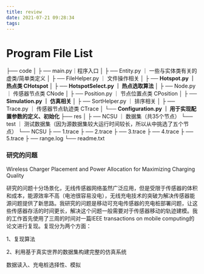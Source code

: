 ```yaml
---
title: review
date: 2021-07-21 09:28:34
tags:
---
```


# Program File List

├── code
│   ├ ── main.py｜程序入口
│   ├ ── Entity.py ｜ 一些与实体类有关的虚类/简单类定义
│   ├ ── FileHelper.py ｜ 文件操作相关
│   ├ ── **Hotspot.py ｜ 热点类 CHotspot**
│   ├ ── **HotspotSelect.py ｜ 热点选取算法**
│   ├ ── Node.py ｜ 传感器节点类 CNode
│   ├ ── Position.py ｜ 节点位置点类 CPosition
│   ├ ── **Simulation.py ｜ 仿真相关**
│   ├ ── SortHelper.py ｜ 排序相关
│   ├ ── Trace.py ｜ 传感器节点轨迹类 CTrace
│   └── **Configuration.py ｜ 用于实现配置参数的定义、初始化**
├── res
│   ├ ── NCSU ｜ 数据集（共35个节点）
└── test ｜ 测试数据集（因为源数据集较大运行时间较长，所以从中挑选了五个节点）
    └── NCSU
        ├ ── 1.trace
        ├ ── 2.trace
        ├ ── 3.trace
        ├ ── 4.trace
        ├ ── 5.trace
        ├ ── range.log
        └── readme.txt

### 研究的问题

Wireless Charger Placement and Power
Allocation for Maximizing Charging Quality  

研究的问题十分场景化，无线传感器网络虽然广泛应用，但是受限于传感器的体积和成本，能源效率不高（电池很容易没电），无线充电技术的突破为解决传感器能源问题提供了新思路。我研究的问题是移动可充电传感器的充电桩部署问题，让这些传感器存活的时间更长，解决这个问题一般需要对于传感器移动的轨迹建模。我的工作首先使用了三周的时间对一篇IEEE transactions on mobile computing的论文进行复现。复现分为两个方面：

1、复现算法

2、利用基于真实世界的数据集构建完整的仿真系统

数据读入、充电桩选择性、模拟

